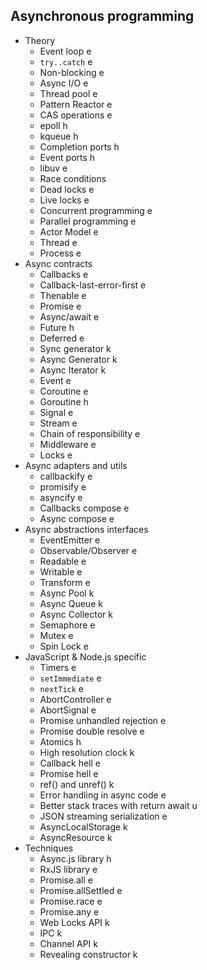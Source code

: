## Asynchronous programming

- Theory
  - Event loop e
  - `try..catch` e
  - Non-blocking e
  - Async I/O e
  - Thread pool e
  - Pattern Reactor e
  - CAS operations e
  - epoll h
  - kqueue h
  - Completion ports h
  - Event ports h
  - libuv e
  - Race conditions
  - Dead locks e
  - Live locks e
  - Concurrent programming e
  - Parallel programming e
  - Actor Model e
  - Thread e
  - Process e
- Async contracts
  - Callbacks e
  - Callback-last-error-first e
  - Thenable e
  - Promise e
  - Async/await e
  - Future h
  - Deferred e
  - Sync generator k
  - Async Generator k
  - Async Iterator k
  - Event e
  - Coroutine e
  - Goroutine h
  - Signal e
  - Stream e
  - Chain of responsibility e
  - Middleware e
  - Locks e
- Async adapters and utils
  - callbackify e
  - promisify e
  - asyncify e
  - Callbacks compose e
  - Async compose e
- Async abstractions interfaces
  - EventEmitter e
  - Observable/Observer e
  - Readable e
  - Writable e
  - Transform e
  - Async Pool k
  - Async Queue k
  - Async Collector k
  - Semaphore e
  - Mutex e
  - Spin Lock e
- JavaScript & Node.js specific
  - Timers e
  - `setImmediate` e
  - `nextTick` e
  - AbortController e
  - AbortSignal e
  - Promise unhandled rejection e
  - Promise double resolve e
  - Atomics h
  - High resolution clock k
  - Callback hell e
  - Promise hell e
  - ref() and unref() k
  - Error handling in async code e
  - Better stack traces with return await u
  - JSON streaming serialization e
  - AsyncLocalStorage k
  - AsyncResource k
- Techniques
  - Async.js library h
  - RxJS library e
  - Promise.all e
  - Promise.allSettled e
  - Promise.race e
  - Promise.any e
  - Web Locks API k
  - IPC k
  - Channel API k
  - Revealing constructor k

